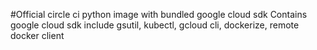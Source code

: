 #Official circle ci python image with bundled google cloud sdk
Contains google cloud sdk include gsutil, kubectl, gcloud cli, dockerize, remote docker client
